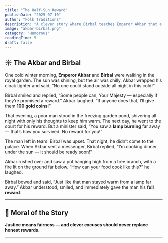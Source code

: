 ```yaml
---
title: "The Half-Sun Reward"
publishDate: "2025-07-10"
author: "Folk Traditions"
description: "A clever story where Birbal teaches Emperor Akbar that a full day’s work deserves a full day’s reward."
image: "akbar-birbal.png"
category: "Humorous"
readingTime: 5
draft: false
---
```


## ☀️ The Akbar and Birbal

One cold winter morning, **Emperor Akbar** and **Birbal** were walking in the royal garden. The sun was shining, but the air was chilly. Akbar wrapped his cloak tighter and said, “No one could stand outside all night in this cold!”

Birbal smiled and replied, “Some people can, Your Majesty — especially if they’re promised a reward.” Akbar laughed. “If anyone does that, I’ll give them **100 gold coins**!”

That evening, a poor man stood in the freezing garden pond, shivering all night with only his thoughts to keep him warm. The next day, he went to the court for his reward. But a minister said,
 “You saw a **lamp burning** far away — that’s how you survived. No reward for you!”

The man left in tears. Birbal was upset. That night, he didn’t come to the palace. When Akbar sent a messenger, Birbal replied, “I’m cooking dinner under the sun — it should be ready soon!”

Akbar rushed over and saw a pot hanging high from a tree branch, with a fire lit on the ground far below. “How can your food cook like this?” he laughed.

Birbal bowed and said, “Just like that man stayed warm from a lamp far away.” Akbar understood, smiled, and immediately gave the man his **full reward**.

---

## 🌼 Moral of the Story

**Justice means fairness — and clever excuses should never replace honest rewards.**

---
